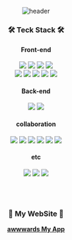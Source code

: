 <div align="center">
  
![header](https://capsule-render.vercel.app/api?type=waving&color=timeauto&height=200&section=header&text=SiHyun%20Baek&fontColor=fcba03&fontSize=90&fontAlign=62&fontAlignY=32&desc=&descSize=25&descAlign=85&descAlignY=50)

<h3 align="center">🛠 Teck Stack 🛠</h3>
<h4 align="center">Front-end</h4>

  <span><img src="https://img.shields.io/badge/HTML5-E34F26?style=flat&logo=html5&logoColor=white"/></span>
  <span><img src="https://img.shields.io/badge/CSS3-1572B6?style=flat&logo=css3&logoColor=white"/></span>
  <span><img src="https://img.shields.io/badge/styledcomponents-DB7093?style=flat&logo=styledcomponents&logoColor=white"/></span>
  <span><img src="https://img.shields.io/badge/TailwindCSS-06B6D4?style=flat&logo=tailwindcss&logoColor=white"/></span>
  <br/>
  <span><img src="https://img.shields.io/badge/JavaScript-F7DF1E?style=flat&logo=javascript&logoColor=white"/></span>
  <span><img src="https://img.shields.io/badge/TypeScript-3178C6?style=flat&logo=typescript&logoColor=white"/></span>
  <span><img src="https://img.shields.io/badge/React-61DAFB?style=flat&logo=react&logoColor=white"/></span>
  <span><img src="https://img.shields.io/badge/ReactQuery-FF4154?style=flat&logo=reactquery&logoColor=white"/></span>
  <span><img src="https://img.shields.io/badge/ReduxToolkit-764ABC?style=flat&logo=redux&logoColor=white"/></span>

  
<h4 align="center">Back-end</h4>
  <span><img src="https://img.shields.io/badge/Python-3776AB?style=flat&logo=python&logoColor=white"/></span>
  <span><img src="https://img.shields.io/badge/dJango-092E20?style=flat&logo=django&logoColor=white"/></span>

  <h4 align="center">collaboration</h4>
  <span><img src="https://img.shields.io/badge/git-F05032?style=flat&logo=git&logoColor=white"/></span>
  <span><img src="https://img.shields.io/badge/github-181717?style=flat&logo=github&logoColor=white"/></span>
  <span><img src="https://img.shields.io/badge/AWS-232F3E?style=flat&logo=amazonaws&logoColor=white"/></span>
  <span><img src="https://img.shields.io/badge/RDS-527FFF?style=flat&logo=amazonrds&logoColor=white"/></span>
  <span><img src="https://img.shields.io/badge/discord-5865F2?style=flat&logo=discord&logoColor=white"/></span>
  <span><img src="https://img.shields.io/badge/slack-4A154B?style=flat&logo=slack&logoColor=white"/></span>

  <h4 align="center">etc</h4>
  <span><img src="https://img.shields.io/badge/figma-F24E1E?style=flat&logo=figma&logoColor=white"/></span>
  <span><img src="https://img.shields.io/badge/VisualStudioCode-007ACC?style=flat&logo=visualstudiocode&logoColor=white"/></span>
  <span><img src="https://img.shields.io/badge/PyCharm-8de86a?style=flat&logo=pycharm&logoColor=white"/></span>  

  
  <br><br>
  
  <h3 align="center"> 🎳 My WebSite 🎳 </h3>
  <a href="https://baek-si-hyun.github.io/awwwards-my-app/" align="center"><strong>awwwards My App</strong></a>
</div>







</div>
